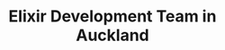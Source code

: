 ---
title: Elixir Development Team in Auckland
permalink: /landings/locations/auckland/developer/elixir
technology: Elixir
location: Auckland
---